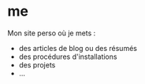 # me

Mon site perso où je mets : 
* des articles de blog ou des résumés
* des procédures d'installations
* des projets 
* ...
